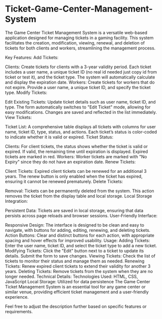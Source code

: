 # Ticket-Game-Center-Management-System
The Game Center Ticket Management System is a versatile web-based application designed for managing tickets in a gaming facility. This system facilitates the creation, modification, viewing, renewal, and deletion of tickets for both clients and workers, streamlining the management process.

Key Features:
Add Tickets:

Clients: Create tickets for clients with a 3-year validity period. Each ticket includes a user name, a unique ticket ID (no real id needed just copy id from ticket or test it), and the ticket type. The system will automatically calculate and display the expiration date.
Workers: Create tickets for workers that do not expire. Provide a user name, a unique ticket ID, and specify the ticket type.
Modify Tickets:

Edit Existing Tickets: Update ticket details such as user name, ticket ID, and type. The form automatically switches to "Edit Ticket" mode, allowing for easy modifications. Changes are saved and reflected in the list immediately.
View Tickets:

Ticket List: A comprehensive table displays all tickets with columns for user name, ticket ID, type, status, and actions. Each ticket’s status is color-coded to indicate whether it is valid or expired.
Ticket Status:

Clients: For client tickets, the status shows whether the ticket is valid or expired. If valid, the remaining time until expiration is displayed. Expired tickets are marked in red.
Workers: Worker tickets are marked with "No Expiry" since they do not have an expiration date.
Renew Tickets:

Client Tickets: Expired client tickets can be renewed for an additional 3 years. The renew button is only enabled when the ticket has expired, ensuring it cannot be renewed prematurely.
Delete Tickets:

Removal: Tickets can be permanently deleted from the system. This action removes the ticket from the display table and local storage.
Local Storage Integration:

Persistent Data: Tickets are saved in local storage, ensuring that data persists across page reloads and browser sessions.
User-Friendly Interface:

Responsive Design: The interface is designed to be clean and easy to navigate, with buttons for adding, editing, renewing, and deleting tickets.
Action Buttons: Clear and distinct buttons for each action, with appropriate spacing and hover effects for improved usability.
Usage:
Adding Tickets: Enter the user name, ticket ID, and select the ticket type to add a new ticket.
Modifying Tickets: Click the "Edit" button next to a ticket to update its details. Submit the form to save changes.
Viewing Tickets: Check the list of tickets to monitor their status and manage them as needed.
Renewing Tickets: Renew expired client tickets to extend their validity for another 3 years.
Deleting Tickets: Remove tickets from the system when they are no longer needed.
Technical Details:
Technologies Used: HTML, CSS, JavaScript
Local Storage: Utilized for data persistence
The Game Center Ticket Management System is an essential tool for any game center or similar venue, providing efficient ticket management and a user-friendly experience.

Feel free to adjust the description further based on specific features or requirements.













